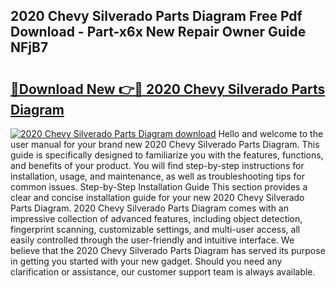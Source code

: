 ## 2020 Chevy Silverado Parts Diagram Free Pdf Download - Part-x6x New Repair Owner Guide NFjB7

# <h2><a href="http://dfushn.blite.top/?on=2020+Chevy+Silverado+Parts+Diagram">🔗Download New 👉🔴 2020 Chevy Silverado Parts Diagram</a></h2>

[![2020 Chevy Silverado Parts Diagram download](https://i.imgur.com/lujVjoI.png)](http://dfushn.blite.top/?on=2020+Chevy+Silverado+Parts+Diagram)
Hello and welcome to the user manual for your brand new 2020 Chevy Silverado Parts Diagram. This guide is specifically designed to familiarize you with the features, functions, and benefits of your product. You will find step-by-step instructions for installation, usage, and maintenance, as well as troubleshooting tips for common issues. Step-by-Step Installation Guide This section provides a clear and concise installation guide for your new 2020 Chevy Silverado Parts Diagram. 2020 Chevy Silverado Parts Diagram comes with an impressive collection of advanced features, including object detection, fingerprint scanning, customizable settings, and multi-user access, all easily controlled through the user-friendly and intuitive interface. We believe that the 2020 Chevy Silverado Parts Diagram has served its purpose in getting you started with your new gadget. Should you need any clarification or assistance, our customer support team is always available.
